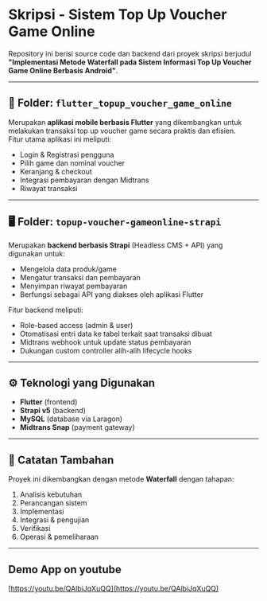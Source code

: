 # Skripsi - Sistem Top Up Voucher Game Online

Repository ini berisi source code dan backend dari proyek skripsi berjudul **"Implementasi Metode Waterfall pada Sistem Informasi Top Up Voucher Game Online Berbasis Android"**.

---

## 📱 Folder: `flutter_topup_voucher_game_online`

Merupakan **aplikasi mobile berbasis Flutter** yang dikembangkan untuk melakukan transaksi top up voucher game secara praktis dan efisien.  
Fitur utama aplikasi ini meliputi:

- Login & Registrasi pengguna
- Pilih game dan nominal voucher
- Keranjang & checkout
- Integrasi pembayaran dengan Midtrans
- Riwayat transaksi


---

## 🖥️ Folder: `topup-voucher-gameonline-strapi`

Merupakan **backend berbasis Strapi** (Headless CMS + API) yang digunakan untuk:

- Mengelola data produk/game
- Mengatur transaksi dan pembayaran
- Menyimpan riwayat pembayaran
- Berfungsi sebagai API yang diakses oleh aplikasi Flutter

Fitur backend meliputi:

- Role-based access (admin & user)
- Otomatisasi entri data ke tabel terkait saat transaksi dibuat
- Midtrans webhook untuk update status pembayaran
- Dukungan custom controller alih-alih lifecycle hooks

---

## ⚙️ Teknologi yang Digunakan

- **Flutter** (frontend)
- **Strapi v5** (backend)
- **MySQL** (database via Laragon)
- **Midtrans Snap** (payment gateway)

---

## 📄 Catatan Tambahan

Proyek ini dikembangkan dengan metode **Waterfall** dengan tahapan:

1. Analisis kebutuhan
2. Perancangan sistem
3. Implementasi
4. Integrasi & pengujian
5. Verifikasi
6. Operasi & pemeliharaan

---


## Demo App on youtube
[https://youtu.be/QAlbiJqXuQQ](https://youtu.be/QAlbiJqXuQQ)
